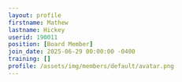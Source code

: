 ```yaml
---
layout: profile
firstname: Mathew
lastname: Hickey
userid: 190011
position: [Board Member]
join_date: 2025-06-29 00:00:00 -0400
training: []
profile: /assets/img/members/default/avatar.png
---
```

